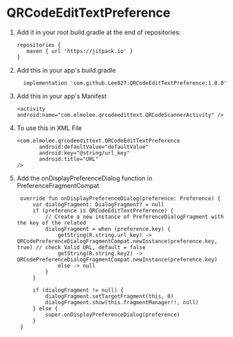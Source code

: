 # QRCodeEditTextPreference

1. Add it in your root build.gradle at the end of repositories:

       repositories {
          maven { url 'https://jitpack.io' }
       }
2. Add this in your app's build.gradle

	 	 implementation 'com.github.Lee827:QRCodeEditTextPreference:1.0.0'
     
3. Add this in your app's Manifest

       <activity android:name="com.elmolee.qrcodeedittext.QRCodeScannerActivity" />
     
4. To use this in XML File

       <com.elmolee.qrcodeedittext.QRCodeEditTextPreference
              android:defaultValue="defaultValue"
              android:key="@string/url_key"
              android:title="URL"
       />
       
5. Add the onDisplayPreferenceDialog function in PreferenceFragmentCompat

        override fun onDisplayPreferenceDialog(preference: Preference) {
            var dialogFragment: DialogFragment? = null
            if (preference is QRCodeEditTextPreference) {
                // Create a new instance of PreferenceDialogFragment with the key of the related
                dialogFragment = when (preference.key) {
                    getString(R.string.url_key) -> QRCodePreferenceDialogFragmentCompat.newInstance(preference.key, true) // check Valid URL, default = false
                    getString(R.string.key2) -> QRCodePreferenceDialogFragmentCompat.newInstance(preference.key)
                    else -> null
                }
            }

            if (dialogFragment != null) {
                dialogFragment.setTargetFragment(this, 0)
                dialogFragment.show(this.fragmentManager!!, null)
            } else {
                super.onDisplayPreferenceDialog(preference)
            }
        }

